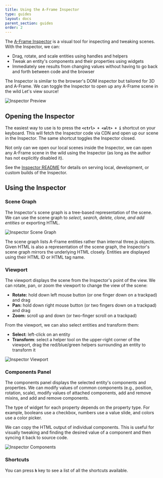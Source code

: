```yaml
---
title: Using the A-Frame Inspector
type: guides
layout: docs
parent_section: guides
order: 2
---
```


[github]: https://github.com/aframevr/aframe-inspector

The [A-Frame Inspector][github] is a
visual tool for inspecting and tweaking scenes. With the Inspector, we can:

- Drag, rotate, and scale entities using handles and helpers
- Tweak an entity's components and their properties using widgets
- Immediately see results from changing values without having to go back and
  forth between code and the browser

The Inspector is similar to the browser's DOM inspector but tailored for 3D and
A-Frame. We can toggle the Inspector to open up any A-Frame scene in the wild
Let's view source!

![Inspector Preview](https://cloud.githubusercontent.com/assets/674727/17754515/b5596eb6-6489-11e6-9485-4cb10fa5b100.png)

## Opening the Inspector

The easiest way to use is to press the **`<ctrl> + <alt> + i`** shortcut on
your keyboard. This will fetch the Inspector code via CDN and open up our scene
in the Inspector. The same shortcut toggles the Inspector closed.

Not only can we open our local scenes inside the Inspector, we can open any
A-Frame scene in the wild using the Inspector (as long as the author has not
explicitly disabled it).

See the [Inspector README][github] for details on serving local, development,
or custom builds of the Inspector.

## Using the Inspector

### Scene Graph

The Inspector's scene graph is a tree-based representation of the scene.  We
can use the scene graph to *select, search, delete, clone, and add entities* or
exporting HTML.

![Inspector Scene Graph](https://cloud.githubusercontent.com/assets/674727/18565455/ae082fea-7b44-11e6-856f-2b9ca0e60bed.gif)

The scene graph lists A-Frame entities rather than internal three.js objects.
Given HTML is also a representation of the scene graph, the Inspector's scene
graph mirrors the underlying HTML closely. Entities are displayed using their
HTML ID or HTML tag name.

### Viewport

The viewport displays the scene from the Inspector's point of the view. We can
rotate, pan, or zoom the viewport to change the view of the scene:

- **Rotate:** hold down left mouse button (or one finger down on a trackpad) and drag
- **Pan:** hold down right mouse button (or two fingers down on a trackpad) and drag
- **Zoom:** scroll up and down (or two-finger scroll on a trackpad)

From the viewport, we can also select entities and transform them:

- **Select**: left-click on an entity
- **Transform**: select a helper tool on the upper-right corner of the
  viewport, drag the red/blue/green helpers surrounding an entity to transform
  it

![Inspector Viewport](https://cloud.githubusercontent.com/assets/674727/18565454/ad047c84-7b44-11e6-8c4a-0f1fe55c6682.gif)

### Components Panel

The components panel displays the selected entity's components and properties.
We can modify values of common components (e.g., position, rotation, scale),
modify values of attached components, add and remove mixins, and add and remove
components.

The type of widget for each property depends on the property type. For example,
booleans use a checkbox, numbers use a value slide, and colors use a color
picker.

We can copy the HTML output of individual components. This is useful for
visually tweaking and finding the desired value of a component and then syncing
it back to source code.

![Inspector Components](https://cloud.githubusercontent.com/assets/674727/18565449/aa63a7b6-7b44-11e6-999c-450c88812293.gif)

### Shortcuts

You can press **`h`** key to see a list of all the shortcuts available.

